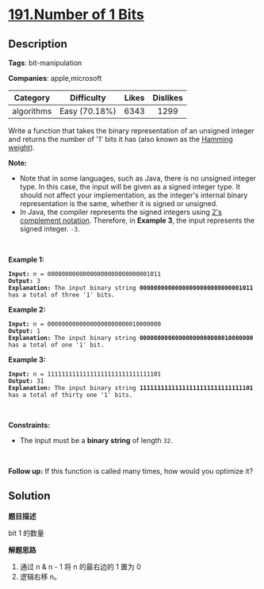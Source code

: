 # [191.Number of 1 Bits](https://leetcode.com/problems/number-of-1-bits/description/)

## Description

**Tags**: bit-manipulation

**Companies**: apple,microsoft

| Category | Difficulty | Likes | Dislikes |
| :------: | :--------: | :---: | :------: |
| algorithms | Easy (70.18%) | 6343 | 1299 |

<p>Write a function that takes&nbsp;the binary representation of an unsigned integer and returns the number of &#39;1&#39; bits it has (also known as the <a href="http://en.wikipedia.org/wiki/Hamming_weight" target="_blank">Hamming weight</a>).</p>
<p><strong>Note:</strong></p>
<ul>
  <li>Note that in some languages, such as Java, there is no unsigned integer type. In this case, the input will be given as a signed integer type. It should not affect your implementation, as the integer&#39;s internal binary representation is the same, whether it is signed or unsigned.</li>
  <li>In Java, the compiler represents the signed integers using <a href="https://en.wikipedia.org/wiki/Two%27s_complement" target="_blank">2&#39;s complement notation</a>. Therefore, in <strong class="example">Example 3</strong>, the input represents the signed integer. <code>-3</code>.</li>
</ul>
<p>&nbsp;</p>
<p><strong class="example">Example 1:</strong></p>
<pre><code><strong>Input:</strong> n = 00000000000000000000000000001011
<strong>Output:</strong> 3
<strong>Explanation:</strong> The input binary string <strong>00000000000000000000000000001011</strong> has a total of three &#39;1&#39; bits.</code></pre>
<p><strong class="example">Example 2:</strong></p>
<pre><code><strong>Input:</strong> n = 00000000000000000000000010000000
<strong>Output:</strong> 1
<strong>Explanation:</strong> The input binary string <strong>00000000000000000000000010000000</strong> has a total of one &#39;1&#39; bit.</code></pre>
<p><strong class="example">Example 3:</strong></p>
<pre><code><strong>Input:</strong> n = 11111111111111111111111111111101
<strong>Output:</strong> 31
<strong>Explanation:</strong> The input binary string <strong>11111111111111111111111111111101</strong> has a total of thirty one &#39;1&#39; bits.</code></pre>
<p>&nbsp;</p>
<p><strong>Constraints:</strong></p>
<ul>
  <li>The input must be a <strong>binary string</strong> of length <code>32</code>.</li>
</ul>
<p>&nbsp;</p>
<strong>Follow up:</strong> If this function is called many times, how would you optimize it?

## Solution

**题目描述**

bit 1 的数量

**解题思路**

1. 通过 n & n - 1 将 n 的最右边的 1 置为 0
2. 逻辑右移 n。


